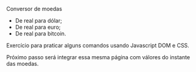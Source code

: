 Conversor de moedas
- De real para dólar;
- De real para euro;
- De real para bitcoin.

Exercício para praticar alguns comandos usando Javascript DOM e CSS.

Próximo passo será integrar essa mesma página com válores do instante das moedas.